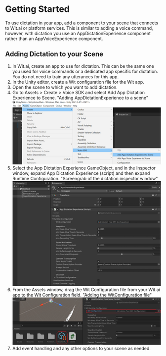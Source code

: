 # Getting Started

To use dictation in your app, add a component to your scene that connects to Wit.ai or platform services. This is similar to adding a voice command, however, with dictation you use an AppDictationExperience component rather than an AppVoiceExperience component.

## Adding Dictation to your Scene

1. In Wit.ai, create an app to use for dictation. This can be the same one you used for voice commands or a dedicated app specific for dictation. You do not need to train any utterances for this app.
2. In the Unity editor, create a Wit configuration file for the Wit app.
3. Open the scene to which you want to add dictation.
4. Go to Assets > Create > Voice SDK and select Add App Dictation Experience to Scene. "Adding AppDictationExperience to a scene"
   ![image](Images/step4.png)
5. Select the App Dictation Experience GameObject, and in the Inspector window, expand App Dictation Experience (script) and then expand Runtime Configuration. "Screengrab of the dictation inspector window"
   ![image](Images/step5.png)
6. From the Assets window, drag the Wit Configuration file from your Wit.ai app to the Wit Configuration field. "Adding the WitConfiguration file"
   ![image](Images/step6.png)
7. Add event handling and any other options to your scene as needed.
